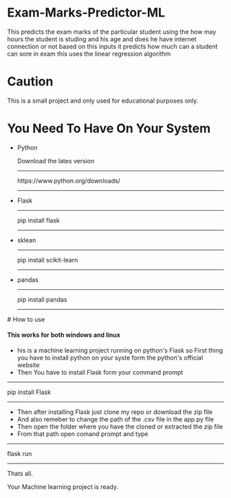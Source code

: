 # Exam-Marks-Predictor-ML
This predicts the exam marks of the particular student using the how may hours the student is studing and his age and does he have internet connection or not based on this inputs it predicts how much can a student can sore in exam this uses the linear regression algorithm <br>
# Caution 
This is a small project and only used for educational purposes only. <br>
# You Need To Have On Your System
<ul>
  <li>Python</li>
  <p>Download the lates version</p>
  <hr>
  https://www.python.org/downloads/
  <hr>
  <li>Flask</li>
  <hr>
  pip install flask
  <hr>
  <li>sklean</li>
  <hr>
  pip install scikit-learn
  <hr>
  <li>pandas</li>
  <hr>
  pip install pandas
  <hr>
</ul>
# How to use 
<h4>This works for both windows and linux</h4>
<ul>
<li>his is a machine learning project running on python's Flask so First thing you have to install python on your syste form the python's official website<br></li>
<li>Then You have to install Flask form your command prompt <br></li>
</ul>
<hr>
pip install Flask
<hr>
<ul>
<li>Then after installing Flask just clone my repo or download the zip file<br></li>
<li>And also remeber to change the path of the .csv file in the app.py file<br> </li>
<li>Then open the folder where you have the cloned or extracted the zip file<br></li>
<li>From that path open comand prompt and type<br></li>
</ul>
<hr>
flask run
<hr>
<p>Thats all.<br></p>
<p>Your Machine learning project is ready.</p>
